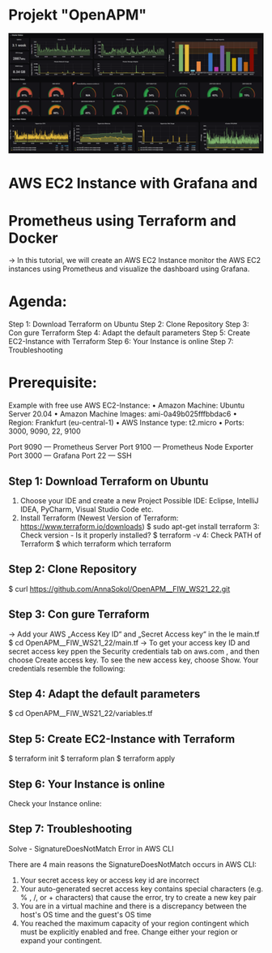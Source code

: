 # Projekt "OpenAPM"
![alt text](/grafana_bild.jpeg)

# AWS EC2 Instance with Grafana and
# Prometheus using Terraform and Docker 

-> In this tutorial, we will create an AWS EC2 Instance monitor the AWS EC2 instances using
Prometheus and visualize the dashboard using Grafana.

# Agenda:
Step 1: Download Terraform on Ubuntu
Step 2: Clone Repository
Step 3: Con gure Terraform
Step 4: Adapt the default parameters
Step 5: Create EC2-Instance with Terraform
Step 6: Your Instance is online
Step 7: Troubleshooting
# Prerequisite:
Example with free use AWS EC2-Instance:
• Amazon Machine: Ubuntu Server 20.04
• Amazon Machine Images: ami-0a49b025fffbbdac6
• Region: Frankfurt (eu-central-1)
• AWS Instance type: t2.micro
• Ports: 3000, 9090, 22, 9100

Port 9090 — Prometheus Server
Port 9100 — Prometheus Node Exporter
Port 3000 — Grafana
Port 22 — SSH

## Step 1: Download Terraform on Ubuntu
1. Choose your IDE and create a new Project
Possible IDE: Eclipse, IntelliJ IDEA, PyCharm, Visual Studio Code etc.
2. Install Terraform
(Newest Version of Terraform: https://www.terraform.io/downloads)
$ sudo apt-get install terraform
3: Check version - Is it properly installed?
$ terraform -v
4: Check PATH of Terraform
$ which terraform which terraform

## Step 2: Clone Repository
$ curl https://github.com/AnnaSokol/OpenAPM__FIW_WS21_22.git

## Step 3: Con gure Terraform
-> Add your AWS „Access Key ID“ and „Secret Access key“ in the le main.tf
$ cd OpenAPM__FIW_WS21_22/main.tf
-> To get your access key ID and secret access key ppen the Security credentials tab on
aws.com , and then choose Create access key. To see the new access key, choose Show. Your
credentials resemble the following:

## Step 4: Adapt the default parameters
$ cd OpenAPM__FIW_WS21_22/variables.tf

## Step 5: Create EC2-Instance with Terraform
$ terraform init
$ terraform plan
$ terraform apply

## Step 6: Your Instance is online
Check your Instance online:

## Step 7: Troubleshooting
Solve - SignatureDoesNotMatch Error in AWS CLI

There are 4 main reasons the SignatureDoesNotMatch occurs in AWS CLI:
1. Your secret access key or access key id are incorrect
2. Your auto-generated secret access key contains special characters (e.g. % , /, or + characters) that
cause the error, try to create a new key pair
3. You are in a virtual machine and there is a discrepancy between the host's OS time and the guest's
OS time
4. You reached the maximum capacity of your region contingent which must be explicitly enabled
and free. Change either your region or expand your contingent.